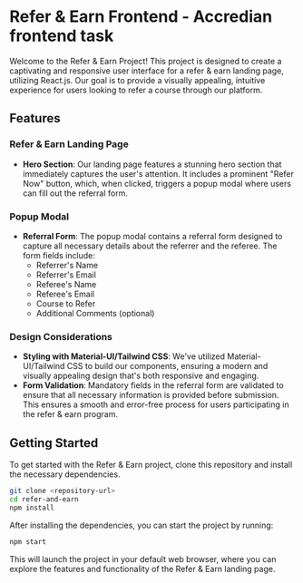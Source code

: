 # Refer & Earn Frontend - Accredian frontend task

Welcome to the Refer & Earn Project! This project is designed to create a captivating and responsive user interface for a refer & earn landing page, utilizing React.js. Our goal is to provide a visually appealing, intuitive experience for users looking to refer a course through our platform.

## Features

### Refer & Earn Landing Page

- **Hero Section**: Our landing page features a stunning hero section that immediately captures the user's attention. It includes a prominent "Refer Now" button, which, when clicked, triggers a popup modal where users can fill out the referral form.

### Popup Modal

- **Referral Form**: The popup modal contains a referral form designed to capture all necessary details about the referrer and the referee. The form fields include:
  - Referrer's Name
  - Referrer's Email
  - Referee's Name
  - Referee's Email
  - Course to Refer
  - Additional Comments (optional)

### Design Considerations

- **Styling with Material-UI/Tailwind CSS**: We've utilized Material-UI/Tailwind CSS to build our components, ensuring a modern and visually appealing design that's both responsive and engaging.
- **Form Validation**: Mandatory fields in the referral form are validated to ensure that all necessary information is provided before submission. This ensures a smooth and error-free process for users participating in the refer & earn program.

## Getting Started

To get started with the Refer & Earn project, clone this repository and install the necessary dependencies.

```bash
git clone <repository-url>
cd refer-and-earn
npm install
```

After installing the dependencies, you can start the project by running:

```bash
npm start
```

This will launch the project in your default web browser, where you can explore the features and functionality of the Refer & Earn landing page.